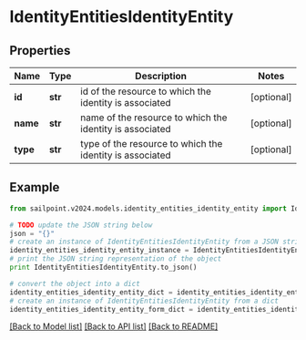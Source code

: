 # IdentityEntitiesIdentityEntity


## Properties

Name | Type | Description | Notes
------------ | ------------- | ------------- | -------------
**id** | **str** | id of the resource to which the identity is associated | [optional] 
**name** | **str** | name of the resource to which the identity is associated | [optional] 
**type** | **str** | type of the resource to which the identity is associated | [optional] 

## Example

```python
from sailpoint.v2024.models.identity_entities_identity_entity import IdentityEntitiesIdentityEntity

# TODO update the JSON string below
json = "{}"
# create an instance of IdentityEntitiesIdentityEntity from a JSON string
identity_entities_identity_entity_instance = IdentityEntitiesIdentityEntity.from_json(json)
# print the JSON string representation of the object
print IdentityEntitiesIdentityEntity.to_json()

# convert the object into a dict
identity_entities_identity_entity_dict = identity_entities_identity_entity_instance.to_dict()
# create an instance of IdentityEntitiesIdentityEntity from a dict
identity_entities_identity_entity_form_dict = identity_entities_identity_entity.from_dict(identity_entities_identity_entity_dict)
```
[[Back to Model list]](../README.md#documentation-for-models) [[Back to API list]](../README.md#documentation-for-api-endpoints) [[Back to README]](../README.md)


